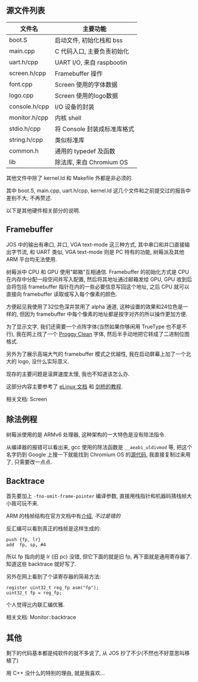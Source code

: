 ## 源文件列表

文件名        | 主要功能
--------------|--------------------------
boot.S        | 启动文件, 初始化栈和 bss
main.cpp      | C 代码入口, 主要负责初始化
uart.h/cpp    | UART I/O, 来自 raspbootin
screen.h/cpp  | Framebuffer 操作
font.cpp      | Screen 使用的字体数据
logo.cpp      | Screen 使用的logo数据
console.h/cpp | I/O 设备的封装
monitor.h/cpp | 内核 shell
stdio.h/cpp   | 将 Console 封装成标准库格式
string.h/cpp  | 类似标准库
common.h      | 通用的 typedef 及函数
lib           | 除法库, 来自 Chromium OS

其他文件中除了 kernel.ld 和 Makefile 外都是非必须的.

其中 boot.S, main.cpp, uart.h/cpp, kernel.ld 这几个文件和之前提交过的报告中差别不大, 不再赘述.

以下是其他硬件相关部分的说明.

## Framebuffer

JOS 中的输出有串口, 并口, VGA text-mode 这三种方式, 其中串口和并口直接输出字节流, 和 UART 类似, VGA text-mode 则是 PC 特有的功能, 树莓派及其他 ARM 平台均无法使用.

树莓派中 CPU 和 GPU 使用"邮箱"互相通信. Framebuffer 的初始化方式是 CPU 在内存中分配一段空间并写入配置, 然后将其地址通过邮箱发给 GPU, GPU 收到后会将包括 framebuffer 指针在内的一些必要信息写回这个地址, 之后 CPU 就可以直接向 framebuffer 读取或写入每个像素的颜色.

方便起见我使用了32位色深并禁用了 alpha 通道, 这种设置的效果和24位色是一样的, 但因为 framebuffer 中每个像素的地址都是按字对齐的所以操作更加方便.

为了显示文字, 我们还需要一个点阵字体(当然如果你够闲用 TrueType 也不是不行), 我在网上找了一个 [Proggy Clean](http://www.proggyfonts.net/download) 字体, 然后半手动地把它转成了二进制位图格式.

另外为了展示高端大气的 framebuffer 模式之优越性, 我在启动屏幕上加了一个北大的 logo, 没什么实际意义.

现存的主要问题是滚屏速度太慢, 我也不知道该怎么办.

这部分内容主要参考了 [eLinux 文档](http://elinux.org/RPi_Framebuffer) 和 [剑桥的教程](http://www.cl.cam.ac.uk/projects/raspberrypi/tutorials/os/).

相关文档: Screen

## 除法例程

树莓派使用的是 ARMv6 处理器, 这种架构的一大特色是没有除法指令.

从编译器的报错可以看出来, gcc 使用的除法函数是 `__aeabi_uldivmod` 等, 把这个名字扔到 Google 上搜一下就能找到 Chromium OS 的[源代码](https://chromium.googlesource.com/chromiumos/third_party/u-boot-v1/+/master/arch/arm/lib/_uldivmod.S), 我直接复制过来用了, 只需要改一点点.

## Backtrace

首先要加上 `-fno-omit-frame-pointer` 编译参数, 直接用栈指针和机器码猜栈帧大小我可玩不来.

ARM 的栈帧结构在官方文档中有[介绍](http://infocenter.arm.com/help/index.jsp?topic=/com.arm.doc.dui0041c/Cegbajdj.html), <EM>不过是错的</EM>

反汇编可以看到真正的栈帧是这样生成的:

    push {fp, lr}
    add  fp, sp, #4

所以 fp 指向的是 lr (旧 pc) 没错, 但它下面的就是旧 fp, 再下面就是通用寄存器了. 知道这些 backtrace 就好写了.

另外在网上看到了个读寄存器的简易方法:

    register uint32_t reg_fp asm("fp");
    uint32_t fp = reg_fp;

个人觉得比内联汇编优雅.

相关文档: Monitor::backtrace

## 其他

剩下的代码基本都是纯软件的就不多说了, 从 JOS 抄了不少(不然也不好意思叫移植了)

用 C++ 没什么的特别的理由, 就是我喜欢...
